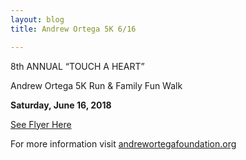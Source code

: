 ```yaml
---
layout: blog
title: Andrew Ortega 5K 6/16

---
```



8th ANNUAL “TOUCH A HEART”

Andrew Ortega 5K Run & Family Fun Walk

**Saturday, June 16, 2018**

[See Flyer Here](https://storage.googleapis.com/static.rutherford-nj.com/recreation/posts/2018FLYER_ORTEGA_PDF.pdf)

For more information visit [andrewortegafoundation.org](https://web.archive.org/web/20220313064637/https://andrewortegafoundation.org/)
